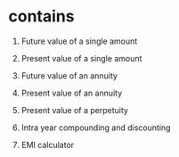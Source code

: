 # contains
1. Future value of a single amount

2. Present value of a single amount

3. Future value of an annuity

4. Present value of an annuity

5. Present value of a perpetuity

6. Intra year compounding and discounting

7. EMI calculator

